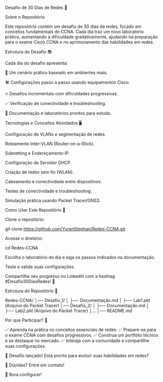 Desafio de 30 Dias de Redes 🚀

Sobre o Repositório

Este repositório contém um desafio de 30 dias de redes, focado em conceitos fundamentais do CCNA. Cada dia traz um novo laboratório prático, aumentando a dificuldade gradativamente, ajudando na preparação para o exame Cisco CCNA e no aprimoramento das habilidades em redes.

Estrutura do Desafio 📚

Cada dia do desafio apresenta:

📌 Um cenário prático baseado em ambientes reais.

🛠 Configurações passo a passo usando equipamentos Cisco.

🔥 Desafios incrementais com dificuldades progressivas.

✅ Verificação de conectividade e troubleshooting.

📄 Documentação e laboratórios prontos para estudo.

Tecnologias e Conceitos Abordados 🖥️

Configuração de VLANs e segmentação de redes.

Roteamento Inter-VLAN (Router-on-a-Stick).

Subnetting e Endereçamento IP.

Configuração de Servidor DHCP.

Criação de redes sem fio (WLAN).

Cabeamento e conectividade entre dispositivos.

Testes de conectividade e troubleshooting.

Simulação prática usando Packet Tracer/GNS3.

Como Usar Este Repositório 📂

Clone o repositório:

git clone https://github.com/YuranStephan/Redes-CCNA.git

Acesse o diretório:

cd Redes-CCNA

Escolha o laboratório do dia e siga os passos indicados na documentação.

Teste e valide suas configurações.

Compartilhe seu progresso no LinkedIn com a hashtag #Desafio30DiasRedes! 🚀

Estrutura do Repositório 📁

Redes-CCNA/
│── Desafio_1/
│   ├── Documentação.md
│   ├── Lab1.pkt  (Arquivo do Packet Tracer)
│── Desafio_2/
│   ├── Documentação.md
│   ├── Lab2.pkt  (Arquivo do Packet Tracer)
│...
│── README.md

Por que Participar? 🎯

✅ Aprenda na prática os conceitos essenciais de redes.
✅ Prepare-se para o exame CCNA com desafios progressivos.
✅ Construa um portfólio técnico e se destaque no mercado.
✅ Interaja com a comunidade e compartilhe suas configurações.

📌 Desafio lançado! Está pronto para evoluir suas habilidades em redes?

📧 Dúvidas? Entre em contato!

🚀 Bora configurar!

